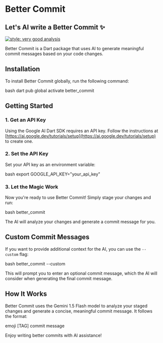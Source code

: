# Better Commit

## Let's AI write a Better Commit ✨

[![style: very good analysis](https://img.shields.io/badge/style-very_good_analysis-B22C89.svg)](https://pub.dev/packages/very_good_analysis)

Better Commit is a Dart package that uses AI to generate meaningful commit messages based on your code changes.

## Installation

To install Better Commit globally, run the following command:

bash
dart pub global activate better_commit

## Getting Started

### 1. Get an API Key

Using the Google AI Dart SDK requires an API key. Follow the instructions at [https://ai.google.dev/tutorials/setup](https://ai.google.dev/tutorials/setup) to create one.

### 2. Set the API Key

Set your API key as an environment variable:

bash
export GOOGLE_API_KEY="your_api_key"

### 3. Let the Magic Work

Now you're ready to use Better Commit! Simply stage your changes and run:

bash
better_commit

The AI will analyze your changes and generate a commit message for you.

## Custom Commit Messages

If you want to provide additional context for the AI, you can use the `--custom` flag:

bash
better_commit --custom

This will prompt you to enter an optional commit message, which the AI will consider when generating the final commit message.

## How It Works

Better Commit uses the Gemini 1.5 Flash model to analyze your staged changes and generate a concise, meaningful commit message. It follows the format:

emoji [TAG] commit message

Enjoy writing better commits with AI assistance!
